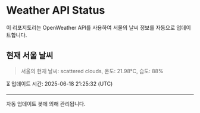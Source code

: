 
# Weather API Status

이 리포지토리는 OpenWeather API를 사용하여 서울의 날씨 정보를 자동으로 업데이트합니다.

## 현재 서울 날씨
> 서울의 현재 날씨: scattered clouds, 온도: 21.98°C, 습도: 88%

⏳ 업데이트 시간: 2025-06-18 21:25:32 (UTC)

---
자동 업데이트 봇에 의해 관리됩니다.
